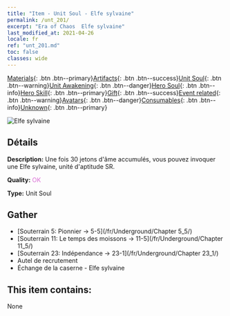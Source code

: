```yaml
---
title: "Item - Unit Soul - Elfe sylvaine"
permalink: /unt_201/
excerpt: "Era of Chaos  Elfe sylvaine"
last_modified_at: 2021-04-26
locale: fr
ref: "unt_201.md"
toc: false
classes: wide
---
```

 [Materials](/ItemsFR/){: .btn .btn--primary}[Artifacts](/ItemsFR/Artifacts/){: .btn .btn--success}[Unit Soul](/ItemsFR/UnitSoul/){: .btn .btn--warning}[Unit Awakening](/ItemsFR/UnitAwakening/){: .btn .btn--danger}[Hero Soul](/ItemsFR/HeroSoul/){: .btn .btn--info}[Hero Skill](/ItemsFR/HeroSkill/){: .btn .btn--primary}[Gift](/ItemsFR/Gift/){: .btn .btn--success}[Event related](/ItemsFR/Events/){: .btn .btn--warning}[Avatars](/ItemsFR/Avatars/){: .btn .btn--danger}[Consumables](/ItemsFR/Consumables/){: .btn .btn--info}[Unknown](/ItemsFR/Unknown/){: .btn .btn--primary}

 ![Elfe sylvaine](/images/u/ti_mujingling.jpg)

## Détails
 **Description:** Une fois 30 jetons d'âme accumulés, vous pouvez invoquer une Elfe sylvaine, unité d'aptitude SR.

 **Quality:** <span style="color: #DA70D6">OK</span>

 **Type:** Unit Soul

## Gather

*    [Souterrain 5: Pionnier -> 5-5](/fr/Underground/Chapter 5_5/) 
*    [Souterrain 11: Le temps des moissons -> 11-5](/fr/Underground/Chapter 11_5/) 
*    [Souterrain 23: Indépendance -> 23-1](/fr/Underground/Chapter 23_1/) 
*    Autel de recrutement 
*    Échange de la caserne - Elfe sylvaine 

## This item contains:

  None

